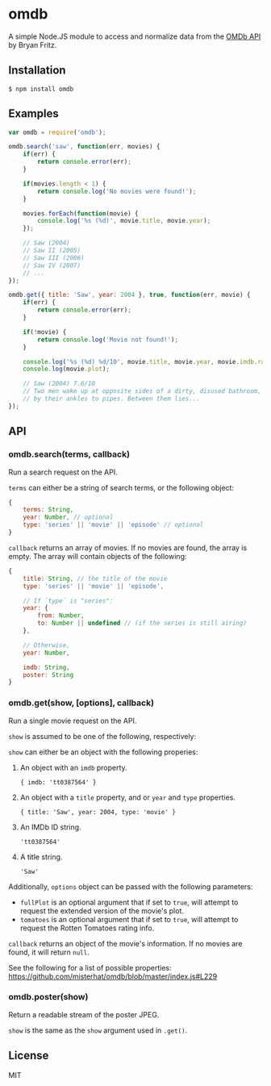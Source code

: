# omdb
A simple Node.JS module to access and normalize data from the
[OMDb API](http://www.omdbapi.com/) by Bryan Fritz.

## Installation
    $ npm install omdb

## Examples

```javascript
var omdb = require('omdb');

omdb.search('saw', function(err, movies) {
    if(err) {
        return console.error(err);
    }

    if(movies.length < 1) {
        return console.log('No movies were found!');
    }

    movies.forEach(function(movie) {
        console.log('%s (%d)', movie.title, movie.year);
    });

    // Saw (2004)
    // Saw II (2005)
    // Saw III (2006)
    // Saw IV (2007)
    // ...
});

omdb.get({ title: 'Saw', year: 2004 }, true, function(err, movie) {
    if(err) {
        return console.error(err);
    }

    if(!movie) {
        return console.log('Movie not found!');
    }

    console.log('%s (%d) %d/10', movie.title, movie.year, movie.imdb.rating);
    console.log(movie.plot);

    // Saw (2004) 7.6/10
    // Two men wake up at opposite sides of a dirty, disused bathroom, chained
    // by their ankles to pipes. Between them lies...
});
```

## API
### omdb.search(terms, callback)
Run a search request on the API.

`terms` can either be a string of search terms, or the following object:
```javascript
{
    terms: String,
    year: Number, // optional
    type: 'series' || 'movie' || 'episode' // optional
}
```

`callback` returns an array of movies. If no movies are found, the array
is empty. The array will contain objects of the following:
```javascript
{
    title: String, // the title of the movie
    type: 'series' || 'movie' || 'episode',

    // If `type` is "series":
    year: {
        from: Number,
        to: Number || undefined // (if the series is still airing)
    },

    // Otherwise,
    year: Number,

    imdb: String,
    poster: String
}
```

### omdb.get(show, [options], callback)
Run a single movie request on the API.

`show` is assumed to be one of the following, respectively:

`show` can either be an object with the following properies:

1. An object with an `imdb` property.

    `{ imdb: 'tt0387564' }`
2. An object with a `title` property, and or `year` and `type` properties.

    `{ title: 'Saw', year: 2004, type: 'movie' }`
3. An IMDb ID string.

    `'tt0387564'`
4. A title string.

    `'Saw'`

Additionally, `options` object can be passed with the following parameters:
- `fullPlot` is an optional argument that if set to `true`, will attempt to request the extended version of the movie's plot.
- `tomatoes` is an optional argument that if set to `true`, will attempt to request the Rotten Tomatoes rating info.

`callback` returns an object of the movie's information. If no movies are
found, it will return `null`.

See the following for a list of possible properties:
https://github.com/misterhat/omdb/blob/master/index.js#L229

### omdb.poster(show)
Return a readable stream of the poster JPEG.

`show` is the same as the `show` argument used in `.get()`.

## License
MIT
